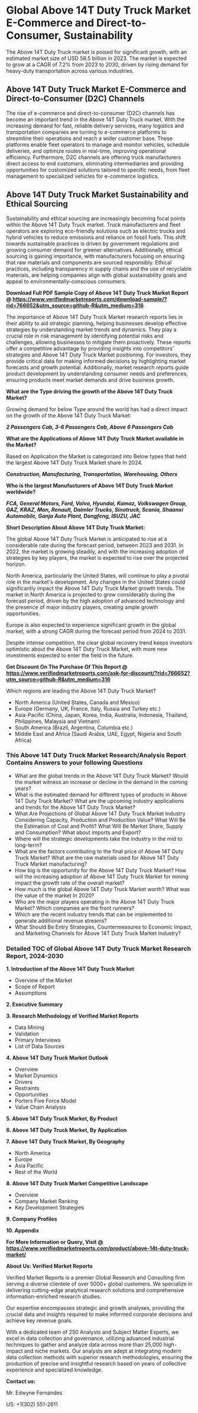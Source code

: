 <h1>Global Above 14T Duty Truck Market E-Commerce and Direct-to-Consumer, Sustainability</h1><p class=""><p>The Above 14T Duty Truck market is poised for significant growth, with an estimated market size of USD 58.5 billion in 2023. The market is expected to grow at a CAGR of 7.2% from 2023 to 2030, driven by rising demand for heavy-duty transportation across various industries.</p><h2>Above 14T Duty Truck Market E-Commerce and Direct-to-Consumer (D2C) Channels</h2><p>The rise of e-commerce and direct-to-consumer (D2C) channels has become an important trend in the Above 14T Duty Truck market. With the increasing demand for fast, reliable delivery services, many logistics and transportation companies are turning to e-commerce platforms to streamline their operations and reach a wider customer base. These platforms enable fleet operators to manage and monitor vehicles, schedule deliveries, and optimize routes in real-time, improving operational efficiency. Furthermore, D2C channels are offering truck manufacturers direct access to end customers, eliminating intermediaries and providing opportunities for customized solutions tailored to specific needs, from fleet management to specialized vehicles for e-commerce logistics.</p><h2>Above 14T Duty Truck Market Sustainability and Ethical Sourcing</h2><p>Sustainability and ethical sourcing are increasingly becoming focal points within the Above 14T Duty Truck market. Truck manufacturers and fleet operators are exploring eco-friendly solutions such as electric trucks and hybrid vehicles to reduce emissions and reliance on fossil fuels. This shift towards sustainable practices is driven by government regulations and growing consumer demand for greener alternatives. Additionally, ethical sourcing is gaining importance, with manufacturers focusing on ensuring that raw materials and components are sourced responsibly. Ethical practices, including transparency in supply chains and the use of recyclable materials, are helping companies align with global sustainability goals and appeal to environmentally-conscious consumers.</p></p><p class=""><strong>Download Full PDF Sample Copy of Above 14T Duty Truck Market Report @ <a href="https://www.verifiedmarketreports.com/download-sample/?rid=766652&utm_source=github-R&utm_medium=316" target="_blank">https://www.verifiedmarketreports.com/download-sample/?rid=766652&utm_source=github-R&utm_medium=316</a></strong></p><p>The importance of&nbsp;Above 14T Duty Truck Market research reports lies in their ability to aid strategic planning, helping businesses develop effective strategies by understanding market trends and dynamics. They play a crucial role in risk management by identifying potential risks and challenges, allowing businesses to mitigate them proactively. These reports offer a competitive advantage by providing insights into competitors' strategies and Above 14T Duty Truck Market positioning. For investors, they provide critical data for making informed decisions by highlighting market forecasts and growth potential. Additionally, market research reports guide product development by understanding consumer needs and preferences, ensuring products meet market demands and drive business growth.</p><p><strong>What are the&nbsp;Type driving the growth of the Above 14T Duty Truck Market?</strong></p><p id="" class="">Growing demand for below Type around the world has had a direct impact on the growth of the Above 14T Duty Truck Market:</p><p class=""><em><strong>2 Passengers Cab, 3-6 Passengers Cab, Above 6 Passengers Cab</strong></em></p><p class=""><strong>What are the&nbsp;Applications&nbsp;of Above 14T Duty Truck Market available in the Market?</strong></p><p id="" class="">Based on Application the Market is categorized into Below types that held the largest Above 14T Duty Truck Market share In 2024.</p><p class=""><em><strong>Construction, Manufacturing, Transportation, Warehousing, Others</strong></em></p><p class=""><strong>Who is the largest Manufacturers of Above 14T Duty Truck Market worldwide?</strong></p><p><em><strong>FCA, General Motors, Ford, Volvo, Hyundai, Kamaz, Volkswagen Group, GAZ, KRAZ, Man, Renault, Daimler Trucks, Sinotruck, Scania, Shaanxi Automobile, Ganja Auto Plant, Dongfeng, ISUZU, JAC</strong></em></p><p id="" class=""><strong>Short Description About Above 14T Duty Truck Market:</strong></p><p>The global Above 14T Duty Truck Market is anticipated to rise at a considerable rate during the forecast period, between 2023 and 2031. In 2022, the market is growing steadily, and with the increasing adoption of strategies by key players, the market is expected to rise over the projected horizon.</p><p>North America, particularly the United States, will continue to play a pivotal role in the market's development. Any changes in the United States could significantly impact the Above 14T Duty Truck Market growth trends. The market in North America is projected to grow considerably during the forecast period, driven by the high adoption of advanced technology and the presence of major industry players, creating ample growth opportunities.</p><p>Europe is also expected to experience significant growth in the global market, with a strong CAGR during the forecast period from 2024 to 2031.</p><p>Despite intense competition, the clear global recovery trend keeps investors optimistic about the Above 14T Duty Truck Market, with more new investments expected to enter the field in the future.</p><p id="" class=""><strong>Get Discount On The Purchase Of This Report @ <a href="https://www.verifiedmarketreports.com/ask-for-discount/?rid=766652?utm_source=github-R&utm_medium=316" target="_blank">https://www.verifiedmarketreports.com/ask-for-discount/?rid=766652?utm_source=github-R&utm_medium=316</a></strong></p><p class="">Which regions are leading the Above 14T Duty Truck Market?</p><ul><li>North America (United States, Canada and Mexico)</li><li>Europe (Germany, UK, France, Italy, Russia and Turkey etc.)</li><li>Asia-Pacific (China, Japan, Korea, India, Australia, Indonesia, Thailand, Philippines, Malaysia and Vietnam)</li><li>South America (Brazil, Argentina, Columbia etc.)</li><li>Middle East and Africa (Saudi Arabia, UAE, Egypt, Nigeria and South Africa)</li></ul><h3 id="" class="">This Above 14T Duty Truck Market Research/Analysis Report Contains Answers to your following Questions</h3><ul><li>What are the global trends in the Above 14T Duty Truck Market? Would the market witness an increase or decline in the demand in the coming years?</li><li>What is the estimated demand for different types of products in Above 14T Duty Truck Market? What are the upcoming industry applications and trends for the Above 14T Duty Truck Market?</li><li>What Are Projections of Global Above 14T Duty Truck Market Industry Considering Capacity, Production and Production Value? What Will Be the Estimation of Cost and Profit? What Will Be Market Share, Supply and Consumption? What about imports and Export?</li><li>Where will the strategic developments take the industry in the mid to long-term?</li><li>What are the factors contributing to the final price of Above 14T Duty Truck Market? What are the raw materials used for Above 14T Duty Truck Market manufacturing?</li><li>How big is the opportunity for the Above 14T Duty Truck Market? How will the increasing adoption of Above 14T Duty Truck Market for mining impact the growth rate of the overall market?</li><li>How much is the global Above 14T Duty Truck Market worth? What was the value of the market In 2020?</li><li>Who are the major players operating in the Above 14T Duty Truck Market? Which companies are the front runners?</li><li>Which are the recent industry trends that can be implemented to generate additional revenue streams?</li><li>What Should Be Entry Strategies, Countermeasures to Economic Impact, and Marketing Channels for Above 14T Duty Truck Market Industry?</li></ul><h3 id="" class="">Detailed TOC of Global Above 14T Duty Truck Market Research Report, 2024-2030</h3><p id="" class=""><strong>1. Introduction of the Above 14T Duty Truck Market</strong></p><ul><li>Overview of the Market</li><li>Scope of Report</li><li>Assumptions</li></ul><p id="" class=""><strong>2. Executive Summary</strong></p><p id="" class=""><strong>3. Research Methodology of Verified Market Reports</strong></p><ul><li>Data Mining</li><li>Validation</li><li>Primary Interviews</li><li>List of Data Sources</li></ul><p id="" class=""><strong>4. Above 14T Duty Truck Market Outlook</strong></p><ul><li>Overview</li><li>Market Dynamics</li><li>Drivers</li><li>Restraints</li><li>Opportunities</li><li>Porters Five Force Model</li><li>Value Chain Analysis</li></ul><p id="" class=""><strong>5. Above 14T Duty Truck Market, By Product</strong></p><p id="" class=""><strong>6. Above 14T Duty Truck Market, By Application</strong></p><p id="" class=""><strong>7. Above 14T Duty Truck Market, By Geography</strong></p><ul><li>North America</li><li>Europe</li><li>Asia Pacific</li><li>Rest of the World</li></ul><p id="" class=""><strong>8. Above 14T Duty Truck Market Competitive Landscape</strong></p><ul><li>Overview</li><li>Company Market Ranking</li><li>Key Development Strategies</li></ul><p id="" class=""><strong>9. Company Profiles</strong></p><p id="" class=""><strong>10. Appendix</strong></p><p id="" class=""><strong>For More Information or Query, Visit @ <a href="https://www.verifiedmarketreports.com/product/above-14t-duty-truck-market/" target="_blank">https://www.verifiedmarketreports.com/product/above-14t-duty-truck-market/</a></strong></p><p id="" class=""><strong>About Us: Verified Market Reports</strong></p><p id="" class="">Verified Market Reports is a premier Global Research and Consulting firm serving a diverse clientele of over 5000+ global customers. We specialize in delivering cutting-edge analytical research solutions and comprehensive information-enriched research studies.</p><p id="" class="">Our expertise encompasses strategic and growth analyses, providing the crucial data and insights required to make informed corporate decisions and achieve key revenue goals.</p><p id="" class="">With a dedicated team of 250 Analysts and Subject Matter Experts, we excel in data collection and governance, utilizing advanced industrial techniques to gather and analyze data across more than 25,000 high-impact and niche markets. Our analysts are adept at integrating modern data collection methods with superior research methodologies, ensuring the production of precise and insightful research based on years of collective experience and specialized knowledge.</p><p id="" class=""><strong>Contact us:</strong></p><p id="" class="">Mr. Edwyne Fernandes</p><p id="" class="">US: +1(302) 551-2611</p>